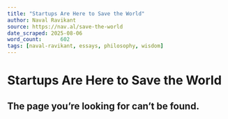 ```yaml
---
title: "Startups Are Here to Save the World"
author: Naval Ravikant
source: https://nav.al/save-the-world
date_scraped: 2025-08-06
word_count:      602
tags: [naval-ravikant, essays, philosophy, wisdom]
---
```


# Startups Are Here to Save the World

## The page you’re looking for can’t be found.
